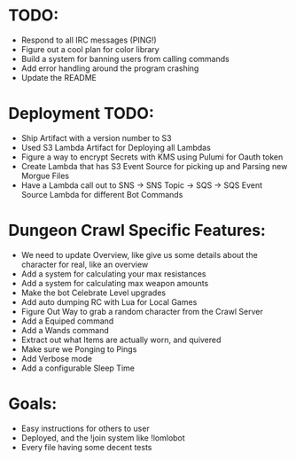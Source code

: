 TODO:
=====
  - Respond to all IRC messages (PING!)
  - Figure out a cool plan for color library
  - Build a system for banning users from calling commands
  - Add error handling around the program crashing
  - Update the README


Deployment TODO:
================
  - Ship Artifact with a version number to S3
  - Used S3 Lambda Artifact for Deploying all Lambdas
  - Figure a way to encrypt Secrets with KMS using Pulumi for Oauth token
  - Create Lambda that has S3 Event Source for picking up and Parsing new Morgue Files
  - Have a Lambda call out to SNS -> SNS Topic -> SQS -> SQS Event Source Lambda for different Bot Commands


Dungeon Crawl Specific Features:
================================
  - We need to update Overview, like give us some details about the character for real, like an overview
  - Add a system for calculating your max resistances
  - Add a system for calculating max weapon amounts
  - Make the bot Celebrate Level upgrades
  - Add auto dumping RC with Lua for Local Games
  - Figure Out Way to grab a random character from the Crawl Server
  - Add a Equiped command
  - Add a Wands command
  - Extract out what Items are actually worn, and quivered
  - Make sure we Ponging to Pings
  - Add Verbose mode
  - Add a configurable Sleep Time

Goals:
======
  - Easy instructions for others to user
  - Deployed, and the !join system like !lomlobot
  - Every file having some decent tests
